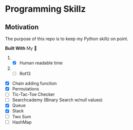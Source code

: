 # Programming Skillz

## Motivation
The purpose of this repo is to keep my Python skillz on point.

**Built With**
My 🧠

1. - [x] Human readable time
2. - [ ] Rot13
- [x] Chain adding function
- [x] Permutations
- [ ] Tic-Tac-Toe Checker
- [ ] Searchcademy (Binary Search w/null values)
- [x] Queue
- [x] Stack
- [ ] Two Sum
- [ ] HashMap

